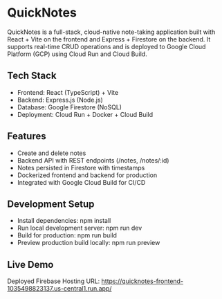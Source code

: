 # QuickNotes

QuickNotes is a full-stack, cloud-native note-taking application built with React + Vite on the frontend and Express + Firestore on the backend. It supports real-time CRUD operations and is deployed to Google Cloud Platform (GCP) using Cloud Run and Cloud Build.

## Tech Stack

* Frontend: React (TypeScript) + Vite
* Backend: Express.js (Node.js)
* Database: Google Firestore (NoSQL)
* Deployment: Cloud Run + Docker + Cloud Build

## Features

* Create and delete notes
* Backend API with REST endpoints (/notes, /notes/:id)
* Notes persisted in Firestore with timestamps
* Dockerized frontend and backend for production
* Integrated with Google Cloud Build for CI/CD

## Development Setup

* Install dependencies: npm install
* Run local development server: npm run dev
* Build for production: npm run build
* Preview production build locally: npm run preview

## Live Demo

Deployed Firebase Hosting URL: https://quicknotes-frontend-1035498823137.us-central1.run.app/

